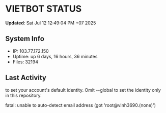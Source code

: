 # VIETBOT STATUS
**Updated**: Sat Jul 12 12:49:04 PM +07 2025

## System Info
- IP: 103.77.172.150
- Uptime: up 6 days, 16 hours, 36 minutes
- Files: 32194

## Last Activity

to set your account's default identity.
Omit --global to set the identity only in this repository.

fatal: unable to auto-detect email address (got 'root@vinh3690.(none)')
